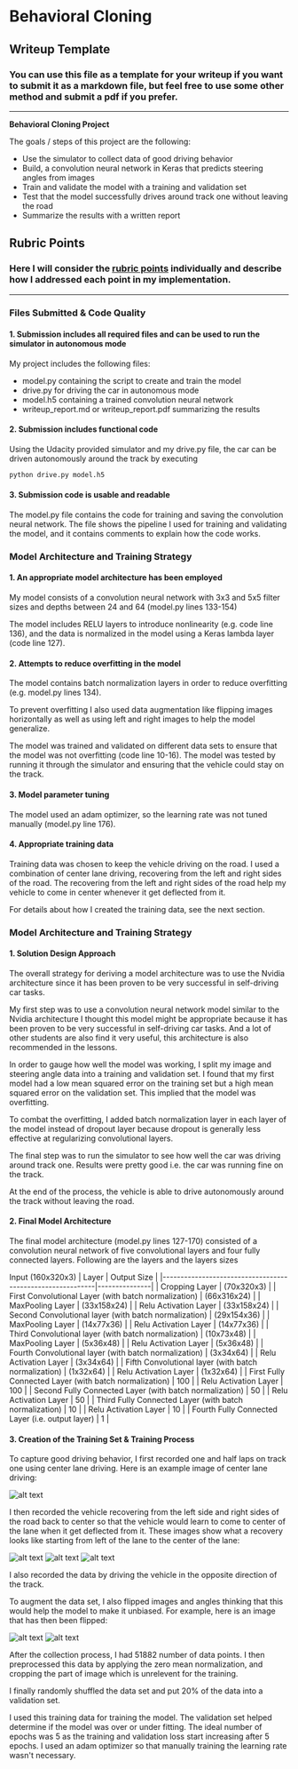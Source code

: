 # **Behavioral Cloning** 

## Writeup Template

### You can use this file as a template for your writeup if you want to submit it as a markdown file, but feel free to use some other method and submit a pdf if you prefer.

---

**Behavioral Cloning Project**

The goals / steps of this project are the following:
* Use the simulator to collect data of good driving behavior
* Build, a convolution neural network in Keras that predicts steering angles from images
* Train and validate the model with a training and validation set
* Test that the model successfully drives around track one without leaving the road
* Summarize the results with a written report


[//]: # (Image References)

[image1]: ./examples/recovery1.jpg "Recovery Image"
[image2]: ./examples/recovery2.jpg "Recovery Image"
[image3]: ./examples/recovery3.jpg "Recovery Image"
[image4]: ./examples/image.png "Normal Image"
[image5]: ./examples/flipped.png "Flipped Image"
[image6]: ./examples/center_lane.png "Center Image"

## Rubric Points
### Here I will consider the [rubric points](https://review.udacity.com/#!/rubrics/432/view) individually and describe how I addressed each point in my implementation.  

---
### Files Submitted & Code Quality

#### 1. Submission includes all required files and can be used to run the simulator in autonomous mode

My project includes the following files:
* model.py containing the script to create and train the model
* drive.py for driving the car in autonomous mode
* model.h5 containing a trained convolution neural network 
* writeup_report.md or writeup_report.pdf summarizing the results

#### 2. Submission includes functional code
Using the Udacity provided simulator and my drive.py file, the car can be driven autonomously around the track by executing 
```sh
python drive.py model.h5
```

#### 3. Submission code is usable and readable

The model.py file contains the code for training and saving the convolution neural network. The file shows the pipeline I used for training and validating the model, and it contains comments to explain how the code works.

### Model Architecture and Training Strategy

#### 1. An appropriate model architecture has been employed

My model consists of a convolution neural network with 3x3 and 5x5 filter sizes and depths between 24 and 64 (model.py lines 133-154) 

The model includes RELU layers to introduce nonlinearity (e.g. code line 136), and the data is normalized in the model using a Keras lambda layer (code line 127). 

#### 2. Attempts to reduce overfitting in the model

The model contains batch normalization layers in order to reduce overfitting (e.g. model.py lines 134).

To prevent overfitting I also used data augmentation like flipping images horizontally as well as using left and right images to help the model generalize.

The model was trained and validated on different data sets to ensure that the model was not overfitting (code line 10-16). The model was tested by running it through the simulator and ensuring that the vehicle could stay on the track.

#### 3. Model parameter tuning

The model used an adam optimizer, so the learning rate was not tuned manually (model.py line 176).

#### 4. Appropriate training data

Training data was chosen to keep the vehicle driving on the road. I used a combination of center lane driving, recovering from the left and right sides of the road. The recovering from the left and right sides of the road help my vehicle to come in center whenever it get deflected from it.

For details about how I created the training data, see the next section. 

### Model Architecture and Training Strategy

#### 1. Solution Design Approach

The overall strategy for deriving a model architecture was to use the Nvidia architecture since it has been proven to be very successful in self-driving car tasks.

My first step was to use a convolution neural network model similar to the Nvidia architecture I thought this model might be appropriate because it has been proven to be very successful in self-driving car tasks. And a lot of other students are also find it very useful, this architecture is also recommended in the lessons.

In order to gauge how well the model was working, I split my image and steering angle data into a training and validation set. I found that my first model had a low mean squared error on the training set but a high mean squared error on the validation set. This implied that the model was overfitting. 

To combat the overfitting, I added batch normalization layer in each layer of the model instead of dropout layer because dropout is generally less effective at regularizing convolutional layers.

The final step was to run the simulator to see how well the car was driving around track one. Results were pretty good i.e. the car was running fine on the track.

At the end of the process, the vehicle is able to drive autonomously around the track without leaving the road.

#### 2. Final Model Architecture

The final model architecture (model.py lines 127-170) consisted of a convolution neural network of five convolutional layers and four fully connected layers. Following are the layers and the layers sizes

Input (160x320x3)
|   Layer                                                   |  Output Size  |
|-----------------------------------------------------------|---------------|
| Cropping Layer                                            |   (70x320x3)  |
| First Convolutional Layer (with batch normalization)      |   (66x316x24) |
| MaxPooling Layer                                          |   (33x158x24) |
| Relu Activation Layer                                     |   (33x158x24) |
| Second Convolutional layer (with batch normalization)     |   (29x154x36) |
| MaxPooling Layer                                          |   (14x77x36)  |
| Relu Activation Layer                                     |   (14x77x36)  |
| Third Convolutional layer (with batch normalization)      |   (10x73x48)  |
| MaxPooling Layer                                          |   (5x36x48)   |
| Relu Activation Layer                                     |   (5x36x48)   |
| Fourth Convolutional layer (with batch normalization)     |   (3x34x64)   |
| Relu Activation Layer                                     |   (3x34x64)   |
| Fifth Convolutional layer (with batch normalization)      |   (1x32x64)   |
| Relu Activation Layer                                     |   (1x32x64)   |
| First Fully Connected Layer (with batch normalization)    |   100         |
| Relu Activation Layer                                     |   100         |
| Second Fully Connected Layer (with batch normalization)   |   50          |
| Relu Activation Layer                                     |   50          |
| Third Fully Connected Layer (with batch normalization)    |   10          |
| Relu Activation Layer                                     |   10          |
| Fourth Fully Connected Layer (i.e. output layer)          |   1           |


#### 3. Creation of the Training Set & Training Process

To capture good driving behavior, I first recorded one and half laps on track one using center lane driving. Here is an example image of center lane driving:

![alt text][image6]

I then recorded the vehicle recovering from the left side and right sides of the road back to center so that the vehicle would learn to come to center of the lane when it get deflected from it. These images show what a recovery looks like starting from left of the lane to the center of the lane:

![alt text][image1]
![alt text][image2]
![alt text][image3]

I also recorded the data by driving the vehicle in the opposite direction of the track.

To augment the data set, I also flipped images and angles thinking that this would help the model to make it unbiased. For example, here is an image that has then been flipped:

![alt text][image4]
![alt text][image5]

After the collection process, I had 51882 number of data points. I then preprocessed this data by applying the zero mean normalization, and cropping the part of image which is unrelevent for the training.

I finally randomly shuffled the data set and put 20% of the data into a validation set. 

I used this training data for training the model. The validation set helped determine if the model was over or under fitting. The ideal number of epochs was 5 as the training and validation loss start increasing after 5 epochs. I used an adam optimizer so that manually training the learning rate wasn't necessary.
